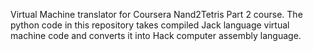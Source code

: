 Virtual Machine translator for Coursera Nand2Tetris Part 2 course. The python code in this repository takes compiled Jack language virtual machine code and converts it into Hack computer assembly language.
